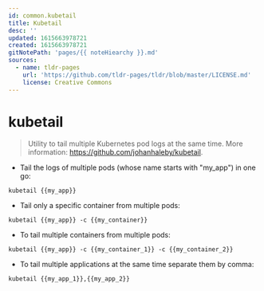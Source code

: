 ```yaml
---
id: common.kubetail
title: Kubetail
desc: ''
updated: 1615663978721
created: 1615663978721
gitNotePath: 'pages/{{ noteHiearchy }}.md'
sources:
  - name: tldr-pages
    url: 'https://github.com/tldr-pages/tldr/blob/master/LICENSE.md'
    license: Creative Commons
---
```

# kubetail

> Utility to tail multiple Kubernetes pod logs at the same time.
> More information: <https://github.com/johanhaleby/kubetail>.

- Tail the logs of multiple pods (whose name starts with "my_app") in one go:

`kubetail {{my_app}}`

- Tail only a specific container from multiple pods:

`kubetail {{my_app}} -c {{my_container}}`

- To tail multiple containers from multiple pods:

`kubetail {{my_app}} -c {{my_container_1}} -c {{my_container_2}}`

- To tail multiple applications at the same time separate them by comma:

`kubetail {{my_app_1}},{{my_app_2}}`

